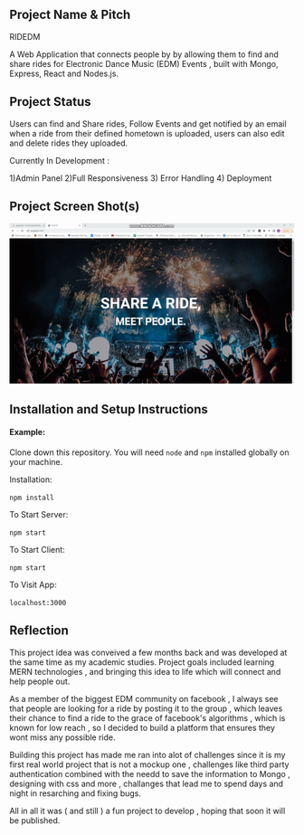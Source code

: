 ## Project Name & Pitch

RIDEDM

A Web Application that connects people by by allowing them to find and share rides for Electronic Dance Music (EDM) Events , built with Mongo, Express, React and Nodes.js.

## Project Status

Users can find and Share rides, Follow Events and get notified by an email when a ride from their defined hometown is uploaded,  users can also edit and delete rides they uploaded.

Currently In Development : 

1)Admin Panel
2)Full Responsiveness
3) Error Handling
4) Deployment

## Project Screen Shot(s)
 
![Ttitle](ridedm.gif)



## Installation and Setup Instructions

#### Example:  

Clone down this repository. You will need `node` and `npm` installed globally on your machine.  

Installation:

`npm install`  

To Start Server:

`npm start`  

To Start Client:

`npm start`

To Visit App:

`localhost:3000`  

## Reflection


This project idea was conveived a few months back and was developed at the same time as my academic studies. Project goals included learning MERN technologies , and bringing this idea to life which will connect and help people out. 

As a member of the biggest EDM community on facebook , I always see that people are looking for a ride by posting it to the group , which leaves their chance to find a ride to the grace of facebook's algorithms , which is known for low reach , so I decided to build a platform that ensures they wont miss any possible ride.

Building this project has made me ran into alot of challenges since it is my first real world project that is not a mockup one , challenges like third party authentication combined with the needd to save the information to Mongo , designing with css and more , challanges that lead me to spend days and night in resarching and fixing bugs. 

All in all it was ( and still ) a fun project to develop , hoping that soon it will be published.
